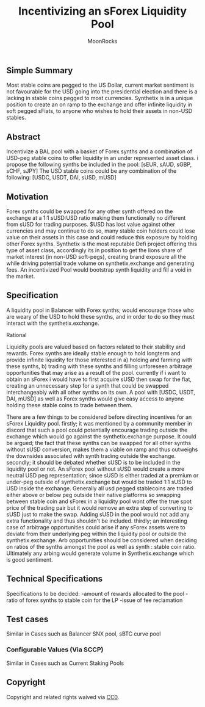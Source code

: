﻿---
sip: TBA
title: Incentivizing an sForex Liquidity Pool 
status: WIP
author: MoonRocks 
discussions-to: https://research.synthetix.io/
created: 2020/08/11
updated: N/A
---

<!--You can leave these HTML comments in your merged SIP and delete the visible duplicate text guides, they will not appear and may be helpful to refer to if you edit it again. This is the suggested template for new SIPs. Note that an SIP number will be assigned by an editor. When opening a pull request to submit your SIP, please use an abbreviated title in the filename, `sip-draft_title_abbrev.md`. The title should be 44 characters or less.-->

## Simple Summary

<!--"If you can't explain it simply, you don't understand it well enough." Simply describe the outcome the proposed changes intends to achieve. This should be non-technical and accessible to a casual community member.-->

Most stable coins are pegged to the US Dollar, current market sentiment is not favourable for the USD going into the presidential election and there is a lacking in stable coins pegged to most currencies. Synthetix is in a unique position to create an on ramp to the exchange and offer infinite liquidity in soft pegged sFiats, to anyone who wishes to hold their assets in non-USD stables. 


## Abstract

<!--A short (~200 word) description of the proposed change, the abstract should clearly describe the proposed change. This is what *will* be done if the SIP is implemented, not *why* it should be done or *how* it will be done. If the SIP proposes deploying a new contract, write, "we propose to deploy a new contract that will do x".-->

Incentivize a BAL pool with a basket of Forex synths and a combination of USD-peg stable coins to offer liquidity in an under represented asset class.
i propose the following synths be included in the pool:
[sEUR, sAUD, sGBP, sCHF, sJPY]
The USD stable coins could be any combination of the following:
[USDC, USDT, DAI, sUSD, mUSD]


## Motivation

<!--This is the problem statement. This is the *why* of the SIP. It should clearly explain *why* the current state of the protocol is inadequate.  It is critical that you explain *why* the change is needed, if the SIP proposes changing how something is calculated, you must address *why* the current calculation is innaccurate or wrong. This is not the place to describe how the SIP will address the issue!-->

Forex synths could be swapped for any other synth offered on the exchange at a 1:1 sUSD:USD ratio making them functionally no different from sUSD for trading purposes. $USD has lost value against other currencies and may continue to do so, many stable coin holders could lose value on their assets in this case and could reduce this exposure by holding other Forex synths. Synthetix is the most reputable Defi project offering this type of asset class, accordingly its in position to get the lions share of market interest (in non-USD soft-pegs), creating brand exposure all the while driving potential trade volume on synthetix.exchange and generating fees. 
An incentivized Pool would bootstrap synth liquidity and fill a void in the market.

## Specification  

<!--The specification should describe the syntax and semantics of any new feature, there are five sections

Overview 

<!--This is a high level overview of *how* the SIP will solve the problem. The overview should clearly describe how the new feature will be implemented.-->

 A liquidity pool in Balancer with Forex synths; would encourage those who are weary of the USD to hold these synths, and in order to do so they must interact with the synthetix.exchange. 

Rational 

<!--This is where you explain the reasoning behind how you propose to solve the problem. Why did you propose to implement the change in this way, what were the considerations and trade-offs. The rationale fleshes out what motivated the design and why particular design decisions were made. It should describe alternate designs that were considered and related work. The rationale may also provide evidence of consensus within the community, and should discuss important objections or concerns raised during discussion.-->

Liquidity pools are valued based on factors related to their stability and rewards. Forex synths are ideally stable enough to hold longterm and provide infinite liquidity for those interested in a) holding and farming with these synths, b) trading with these synths and filling unforeseen arbitrage opportunities that may arise as a result of the pool. 
currently if i want to obtain an sForex i would have to first acquire sUSD then swap for the fiat, creating an unnecessary step for a synth that could be swapped interchangeably with all other synths on its own.  A pool with [USDC, USDT, DAI, mUSD] as well as Forex synths would give easy access to anyone holding these stable coins to trade between them. 

There are a few things to be considered before directing incentives for an sForex  Liquidity pool.
firstly; it was mentioned by a community member in discord that such a pool could potentially encourage trading outside the exchange which would go against the synthetix.exchange purpose. It could be argued; the fact that these synths can be swapped for all other synths without sUSD conversion, makes them a viable on ramp and thus outweighs the downsides associated with synth trading outside the exchange.
secondly; it should be debated whether sUSD is to be included in the liquidity pool or not. An sForex pool without sUSD would create a more neutral USD peg representation; since sUSD is either traded at a premium or under-peg outside of synthetix.exchange but would be traded 1:1 sUSD to USD  inside the exchange. Generally all usd pegged stablecoins are traded either above or below peg outside their native platforms so swapping between stable coin and sForex in a liquidity pool wont offer the true spot price of the trading pair but it would remove an extra step of converting to sUSD just to make the swap. Adding sUSD in the pool would not add any extra functionality and thus shouldn't be included.
thirdly; an interesting case of arbitrage opportunities could arise if any sForex assets were to deviate from their underlying peg within the liquidity pool or outside the synthetix.exchange. Arb opportunities should be considered when deciding on ratios of the synths amongst the pool as well as synth : stable coin ratio. Ultimately any arbing would generate volume in Synthetix.exchange which is good sentiment.


## Technical Specifications

<!--The technical specification should outline the public API of the changes proposed. That is, changes to any of the interfaces Synthetix currently exposes or the creations of new ones.-->

Specifications to be decided: 
-amount of rewards allocated to the pool
-ratio of forex synths to stable coin for the LP
-issue of fee reclamation 

## Test cases 

<!--Test cases for an implementation are mandatory for SIPs but can be included with the implementation..-->

Similar in Cases such as Balancer SNX pool, sBTC curve pool

### Configurable Values (Via SCCP)

Similar in Cases such as Current Staking Pools
<!--Please list all values configurable via SCCP under this implementation.-->

## Copyright

Copyright and related rights waived via [CC0](https://creativecommons.org/publicdomain/zero/1.0/).
